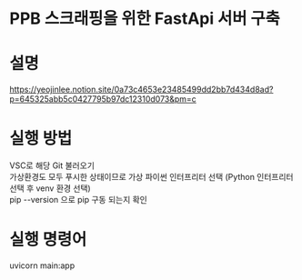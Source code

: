 <h1>PPB 스크래핑을 위한 FastApi 서버 구축</h1>

# 설명
https://yeojinlee.notion.site/0a73c4653e23485499dd2bb7d434d8ad?p=645325abb5c0427795b97dc12310d073&pm=c<br>

# 실행 방법
VSC로 해당 Git 불러오기<br>
가상환경도 모두 푸시한 상태이므로 가상 파이썬 인터프리터 선택 (Python 인터프리터 선택 후 venv 환경 선택)<br>
pip --version 으로 pip 구동 되는지 확인<br>

# 실행 명령어
uvicorn main:app
